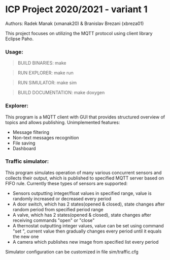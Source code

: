 # ICP Project 2020/2021 - variant 1
Authors: Radek Manak (xmanak20) & Branislav Brezani (xbreza01)

This project focuses on utilizing the MQTT protocol using client library Eclipse Paho.

### Usage:
> BUILD BINARIES: make

> RUN EXPLORER: make run

> RUN SIMULATOR: make sim

> BUILD DOCUMENTATION: make doxygen

### Explorer:
This program is a MQTT client with GUI that provides structured overview of topics and allows publishing.
Unimplemented features:
- Message filtering
- Non-text messages recognition
- File saving
- Dashboard

### Traffic simulator:
This program simulates operation of many various concurrent sensors and collects their output, which is published to specified MQTT server based on FIFO rule.
Currently these types of sensors are supported:
- Sensors outputting integer/float values in specified range, value is randomly increased or decreased every period
- A door switch, which has 2 states(opened & closed), state changes after random period from specified period range
- A valve, which has 2 states(opened & closed), state changes after receiving commands "open" or "close"
- A thernostat outputting integer values, value can be set using command "set <value>", current value then gradually changes every period until it equals the new one
- A camera which publishes new image from specified list every period
 
 Simulator configuration can be customized in file sim/traffic.cfg

